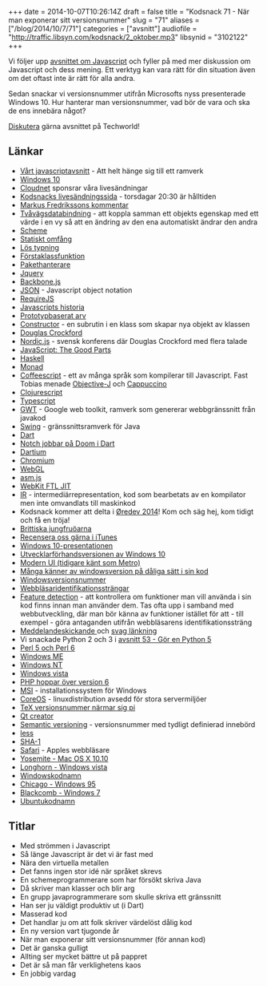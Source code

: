 +++
date = 2014-10-07T10:26:14Z
draft = false
title = "Kodsnack 71 - När man exponerar sitt versionsnummer"
slug = "71"
aliases = ["/blog/2014/10/7/71"]
categories = ["avsnitt"]
audiofile = "http://traffic.libsyn.com/kodsnack/2_oktober.mp3"
libsynid = "3102122"
+++

Vi följer upp [avsnittet om Javascript](http://kodsnack.se/69/) och fyller på med mer diskussion om Javascript och dess mening. Ett verktyg kan vara rätt för din situation även om det oftast inte är rätt för alla andra.

Sedan snackar vi versionsnummer utifrån Microsofts nyss presenterade Windows 10. Hur hanterar man versionsnummer, vad bör de vara och ska de ens innebära något?

[Diskutera](http://techworld.idg.se/2.2524/1.586504/) gärna avsnittet på Techworld!

## Länkar ##
* [Vårt javascriptavsnitt](http://kodsnack.se/69/) - Att helt hänge sig till ett ramverk
* [Windows 10](http://en.wikipedia.org/wiki/Windows_10)
* [Cloudnet](http://www.cloudnet.se) sponsrar våra livesändningar
* [Kodsnacks livesändningssida](http://live.kodsnack.se) - torsdagar 20:30 är hålltiden
* [Markus Fredrikssons kommentar](http://techworld.idg.se/2.2524/1.582923/kodsnack--en-resa-genom-javascript?articleRenderMode=listpostings#comment-1602033599)
* [Tvåvägsdatabindning](http://stackoverflow.com/questions/13504906/what-is-two-way-binding) - att koppla samman ett objekts egenskap med ett värde i en vy så att en ändring av den ena automatiskt ändrar den andra
* [Scheme](http://en.wikipedia.org/wiki/Scheme_%28programming_language%29)
* [Statiskt omfång](http://en.wikipedia.org/wiki/Scope_%28computer_science%29)
* [Lös typning](http://blog.jeremymartin.name/2008/03/understanding-loose-typing-in.html)
* [Förstaklassfunktion](http://en.wikipedia.org/wiki/First-class_function)
* [Pakethanterare](http://aptitude.alioth.debian.org/doc/en/pr01s02.html)
* [Jquery](https://jquery.org/)
* [Backbone.js](http://backbonejs.org/)
* [JSON](http://json.org/) - Javascript object notation
* [RequireJS](http://requirejs.org/)
* [Javascripts historia](https://www.w3.org/community/webed/wiki/A_Short_History_of_JavaScript)
* [Prototypbaserat arv](http://en.wikipedia.org/wiki/Prototype-based_programming)
* [Constructor](http://en.wikipedia.org/wiki/Constructor_%28object-oriented_programming%29) - en subrutin i en klass som skapar nya objekt av klassen
* [Douglas Crockford](http://www.crockford.com/)
* [Nordic.js](http://nordicjs.com/) - svensk konferens där Douglas Crockford med flera talade
* [JavaScript: The Good Parts](http://www.amazon.com/JavaScript-Good-Parts-Douglas-Crockford/dp/0596517742)
* [Haskell](http://www.haskell.org/haskellwiki/Haskell)
* [Monad](http://en.wikipedia.org/wiki/Monad_%28functional_programming%29)
* [Coffeescript](http://coffeescript.org/) - ett av många språk som kompilerar till Javascript. Fast Tobias menade [Objective-J](http://en.wikipedia.org/wiki/Objective-J) och  [Cappuccino](http://en.wikipedia.org/wiki/Cappuccino_%28application_development_framework%29)
* [Clojurescript](https://github.com/clojure/clojurescript)
* [Typescript](http://www.typescriptlang.org/)
* [GWT](http://www.gwtproject.org/) - Google web toolkit, ramverk som genererar webbgränssnitt från javakod
* [Swing](http://en.wikipedia.org/wiki/Swing_%28Java%29) - gränssnittsramverk för Java
* [Dart](https://www.dartlang.org/)
* [Notch jobbar på Doom i Dart](http://notch.net/2014/09/doom/)
* [Dartium](https://www.dartlang.org/tools/dartium/)
* [Chromium](http://www.chromium.org/)
* [WebGL](http://en.wikipedia.org/wiki/WebGL)
* [asm.js](http://asmjs.org/)
* [WebKit FTL JIT](https://www.webkit.org/blog/3362/introducing-the-webkit-ftl-jit/)
* [IR](http://en.wikipedia.org/wiki/Intermediate_language) - intermediärrepresentation, kod som bearbetats av en kompilator men inte omvandlats till maskinkod
* Kodsnack kommer att delta i [Øredev 2014](http://oredev.org/)! Kom och säg hej, kom tidigt och få en tröja!
* [Brittiska jungfruöarna](https://www.google.com/maps/place/British+Virgin+Islands/@18.420695,-64.639968,7z/data=!4m2!3m1!1s0x8c05739c2b6453cd:0x6da070eeb1ec3b3d)
* [Recensera oss gärna i iTunes](https://itunes.apple.com/se/podcast/kodsnack/id561631498?mt=2)
* [Windows 10-presentationen](http://www.neowin.net/news/microsoft-posts-windows-10-keynote-video-lets-you-relive-the-magic)
* [Utvecklarförhandsversionen av Windows 10](http://windows.microsoft.com/en-us/windows/preview)
* [Modern UI (tidigare känt som Metro)](http://en.wikipedia.org/wiki/Metro_%28design_language%29)
* [Många känner av windowsversion på dåliga sätt i sin kod](https://searchcode.com/?q=if%28version%2Cstartswith%28%22windows+9%22%29)
* [Windowsversionsnummer](http://www.gaijin.at/en/lstwinver.php)
* [Webbläsaridentifikationssträngar](http://www.useragentstring.com/pages/Browserlist/)
* [Feature detection](http://en.wikipedia.org/wiki/Feature_detection_%28web_development%29) - att kontrollera om funktioner man vill använda i sin kod finns innan man använder dem. Tas ofta upp i samband med webbutveckling, där man bör känna av funktioner istället för att - till exempel - göra antaganden utifrån webbläsarens identifikationssträng
* [Meddelandeskickande ](http://sldn.softlayer.com/blog/sthompson/understanding-objective-c-messaging) och [svag länkning](http://stackoverflow.com/questions/16922013/what-does-it-mean-to-weak-link-a-framework)
* Vi snackade Python 2 och 3 i [avsnitt 53 - Gör en Python 5](http://kodsnack.se/53/)
* [Perl 5 och Perl 6](http://en.wikipedia.org/wiki/Perl_6#Major_changes_from_Perl_5)
* [Windows ME](http://en.wikipedia.org/wiki/Windows_ME)
* [Windows NT](http://en.wikipedia.org/wiki/Windows_NT)
* [Windows vista](http://en.wikipedia.org/wiki/Windows_Vista)
* [PHP hoppar över version 6](http://halls-of-valhalla.org/beta/news/from-php-5-to-7,146/)
* [MSI](http://en.wikipedia.org/wiki/Windows_Installer) - installationssystem för Windows
* [CoreOS](https://coreos.com/) - linuxdistribution avsedd för stora servermiljöer
* [TeX versionsnummer närmar sig pi](http://en.wikipedia.org/wiki/TeX#History)
* [Qt creator](https://qt-project.org/search/tag/qt~creator)
* [Semantic versioning](http://semver.org/) - versionsnummer med tydligt definierad innebörd
* [less](http://en.wikipedia.org/wiki/Less_%28Unix%29)
* [SHA-1](http://en.wikipedia.org/wiki/SHA-1)
* [Safari](http://en.wikipedia.org/wiki/Safari_%28web_browser%29) - Apples webbläsare
* [Yosemite - Mac OS X 10.10](https://www.apple.com/osx/preview/)
* [Longhorn - Windows vista](http://en.wikipedia.org/wiki/Windows_Vista#As_Longhorn)
* [Windowskodnamn](http://namingschemes.com/Windows_codenames)
* [Chicago - Windows 95](http://en.wikipedia.org/wiki/Windows_95)
* [Blackcomb - Windows 7](http://en.wikipedia.org/wiki/Windows_7)
* [Ubuntukodnamn](https://wiki.ubuntu.com/DevelopmentCodeNames)

## Titlar ##
* Med strömmen i Javascript
* Så länge Javascript är det vi är fast med
* Nära den virtuella metallen
* Det fanns ingen stor idé när språket skrevs
* En schemeprogrammerare som har försökt skriva Java
* Då skriver man klasser och blir arg
* En grupp javaprogrammerare som skulle skriva ett gränssnitt
* Han ser ju väldigt produktiv ut (i Dart)
* Masserad kod
* Det handlar ju om att folk skriver värdelöst dålig kod
* En ny version vart tjugonde år
* När man exponerar sitt versionsnummer (för annan kod)
* Det är ganska gulligt
* Allting ser mycket bättre ut på pappret
* Det är så man får verklighetens kaos
* En jobbig vardag
